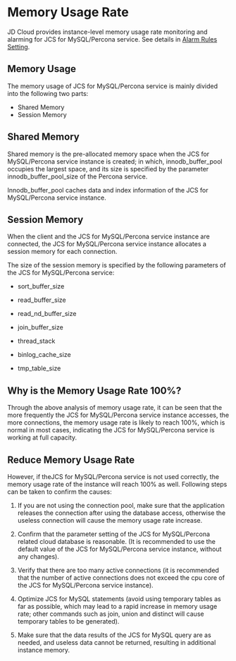 # Memory Usage Rate
JD Cloud provides instance-level memory usage rate monitoring and alarming for JCS for MySQL/Percona service. See details in [Alarm Rules Setting](../Operation-Guide/Monitor-Alarm/Set-Alarm-Rules.md).

## Memory Usage

The memory usage of JCS for MySQL/Percona service is mainly divided into the following two parts:

* Shared Memory
* Session Memory

## Shared Memory
Shared memory is the pre-allocated memory space when the JCS for MySQL/Percona service instance is created; in which, innodb_buffer_pool occupies the largest space, and its size is specified by the parameter innodb_buffer_pool_size of the Percona service.

Innodb_buffer_pool caches data and index information of the JCS for MySQL/Percona service instance.

## Session Memory
When the client and the JCS for MySQL/Percona service instance are connected, the JCS for MySQL/Percona service instance allocates a session memory for each connection.

The size of the session memory is specified by the following parameters of the JCS for MySQL/Percona service:

* sort_buffer_size

* read_buffer_size

* read_nd_buffer_size

* join_buffer_size

* thread_stack

* binlog_cache_size

* tmp_table_size

## Why is the Memory Usage Rate 100%?
Through the above analysis of memory usage rate, it can  be seen that the more frequently the JCS for MySQL/Percona service instance accesses, the more connections, the memory usage rate is likely to reach 100%, which is normal in most cases, indicating the JCS for MySQL/Percona service is working at full capacity.

## Reduce Memory Usage Rate
However, if theJCS for MySQL/Percona service is not used correctly, the memory usage rate of the instance will reach 100% as well. Following steps can be taken to confirm the causes:

1. If you are not using the connection pool, make sure that the application releases the connection after using the database access, otherwise the useless connection will cause the memory usage rate increase.

2. Confirm that the parameter setting of the JCS for MySQL/Percona related cloud database is reasonable. (It is recommended to use the default value of the JCS for MySQL/Percona service instance, without any changes).

3. Verify that there are too many active connections (it is recommended that the number of active connections does not exceed the cpu core of the JCS for MySQL/Percona service instance).

4. Optimize JCS for MySQL statements (avoid using temporary tables as far as possible, which may lead to a rapid increase in memory usage rate; other commands such as join, union and distinct will cause temporary tables to be generated).

5. Make sure that the data results of the JCS for MySQL query are as needed, and useless data cannot be returned, resulting in additional instance memory.
